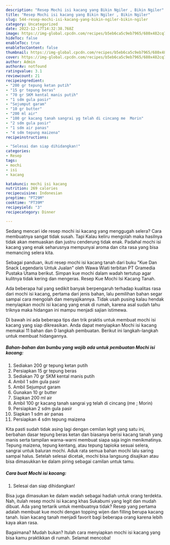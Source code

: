 ```yaml
---
description: "Resep Mochi isi kacang yang Bikin Ngiler , Bikin Ngiler"
title: "Resep Mochi isi kacang yang Bikin Ngiler , Bikin Ngiler"
slug: 544-resep-mochi-isi-kacang-yang-bikin-ngiler-bikin-ngiler
category: Uncategorized
date: 2022-12-17T14:32:38.768Z
image: https://img-global.cpcdn.com/recipes/b5eb6ca5c9eb7965/680x482cq70/mochi-isi-kacang-foto-resep-utama.jpg
hideToc: false
enableToc: true
enableTocContent: false
thumbnail: https://img-global.cpcdn.com/recipes/b5eb6ca5c9eb7965/680x482cq70/mochi-isi-kacang-foto-resep-utama.jpg
cover: https://img-global.cpcdn.com/recipes/b5eb6ca5c9eb7965/680x482cq70/mochi-isi-kacang-foto-resep-utama.jpg
author: Admin
authorAv: notfound
ratingvalue: 3.1
reviewcount: 21
recipeingredient:
- "200 gr tepung ketan putih"
- "15 gr tepung beras"
- "70 gr SKM kental manis putih"
- "1 sdm gula pasir"
- "Sejumput garam"
- "10 gr butter"
- "200 ml air"
- "100 gr kacang tanah sangrai yg telah di cincang me  Morin"
- "2 sdm gula pasir"
- "1 sdm air panas"
- "4 sdm tepung maizena"
recipeinstructions:

- "Selesai dan siap dihidangkan!"
categories:
- Resep
tags:
- mochi
- isi
- kacang

katakunci: mochi isi kacang 
nutrition: 269 calories
recipecuisine: Indonesian
preptime: "PT29M"
cooktime: "PT39M"
recipeyield: "3"
recipecategory: Dinner

---
```



Sedang mencari ide resep mochi isi kacang yang menggugah selera? Cara membuatnya sangat tidak susah. Tapi Kalau keliru mengolah maka hasilnya tidak akan memuaskan dan justru cenderung tidak enak. Padahal mochi isi kacang yang enak seharusnya mempunyai aroma dan cita rasa yang bisa memancing selera kita.


Sebagai panduan, ikuti resep mochi isi kacang tanah dari buku &#34;Kue Dan Snack Legendaris Untuk Jualan&#34; oleh Wawa Wiati terbitan PT Gramedia Pustaka Utama berikut. Simpan kue mochi dalam wadah tertutup agar kulitnya tidak kering dan mengeras. Resep Kue Mochi Isi Kacang Tanah.

Ada beberapa hal yang sedikit banyak berpengaruh terhadap kualitas rasa dari mochi isi kacang, pertama dari jenis bahan, lalu pemilihan bahan segar sampai cara mengolah dan menyajikannya. Tidak usah pusing kalau hendak menyiapkan mochi isi kacang yang enak di rumah, karena asal sudah tahu triknya maka hidangan ini mampu menjadi sajian istimewa.


Di bawah ini ada beberapa tips dan trik praktis untuk membuat mochi isi kacang yang siap dikreasikan. Anda dapat menyiapkan Mochi isi kacang memakai 11 bahan dan 0 langkah pembuatan. Berikut ini langkah-langkah untuk membuat hidangannya.

<!--inarticleads1-->

##### Bahan-bahan dan bumbu yang wajib ada untuk pembuatan Mochi isi kacang:

1. Sediakan 200 gr tepung ketan putih
1. Persiapkan 15 gr tepung beras
1. Sediakan 70 gr SKM kental manis putih
1. Ambil 1 sdm gula pasir
1. Ambil Sejumput garam
1. Gunakan 10 gr butter
1. Siapkan 200 ml air
1. Ambil 100 gr kacang tanah sangrai yg telah di cincang (me ; Morin)
1. Persiapkan 2 sdm gula pasir
1. Siapkan 1 sdm air panas
1. Persiapkan 4 sdm tepung maizena


Kita pasti sudah tidak asing lagi dengan cemilan legit yang satu ini, berbahan dasar tepung beras ketan dan biasanya berisi kacang tanah yang manis serta tampilan warna-warni membuat siapa saja ingin menikmatinya. Tepung maizena, tepung kentang, atau tepung tapioka sesuai selera, sangrai untuk baluran mochi. Aduk rata semua bahan mochi lalu saring sampai halus. Setelah selesai dicetak, mochi bisa langsung disajikan atau bisa dimasukkan ke dalam piring sebagai camilan untuk tamu. 

<!--inarticleads2-->

##### Cara buat Mochi isi kacang:


1. Selesai dan siap dihidangkan!

Bisa juga dimasukan ke dalam wadah sebagai hadiah untuk orang terdekta. Nah, itulah resep mochi isi kacang khas Sukabumi yang legit dan mudah dibuat. Ada yang tertarik untuk membuatnya tidak? Resep yang pertama adalah membuat kue mochi dengan topping wijen dan filling berupa kacang tanah. Isian kacang tanah menjadi favorit bagi beberapa orang karena lebih kaya akan rasa. 

Bagaimana? Mudah bukan? Itulah cara menyiapkan mochi isi kacang yang bisa kamu praktikkan di rumah. Selamat mencoba!
